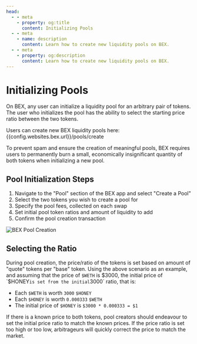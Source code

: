 ```yaml
---
head:
  - - meta
    - property: og:title
      content: Initializing Pools
  - - meta
    - name: description
      content: Learn how to create new liquidity pools on BEX.
  - - meta
    - property: og:description
      content: Learn how to create new liquidity pools on BEX.
---
```


<script setup>
  import config from '@berachain/config/constants.json';
</script>

# Initializing Pools

On BEX, any user can initialize a liquidity pool for an arbitrary pair of tokens. The user who initializes the pool has the ability to select the starting price ratio between the two tokens.

Users can create new BEX liquidity pools here: {{config.websites.bex.url}}/pools/create

To prevent spam and ensure the creation of meaningful pools, BEX requires users to permanently burn a small, economically insignificant quantity of both tokens when initializing a new pool.

## Pool Initialization Steps

1. Navigate to the "Pool" section of the BEX app and select "Create a Pool"
2. Select the two tokens you wish to create a pool for
3. Specify the pool fees, collected on each swap
4. Set initial pool token ratios and amount of liquidity to add
5. Confirm the pool creation transaction

![BEX Pool Creation](/assets/create_pool_stable.png)

## Selecting the Ratio

During pool creation, the price/ratio of the tokens is set based on amount of "quote" tokens per "base" token. Using the above scenario as an example, and assuming that the price of `$WETH` is $3000, the initial price of `$HONEY`is set from the initial`3000` ratio, that is:

- Each `$WETH` is worth `3000` `$HONEY`
- Each `$HONEY` is worth `0.000333` `$WETH`
- The initial price of `$HONEY` is `$3000 * 0.000333 = $1`

If there is a known price to both tokens, pool creators should endeavour to set the initial price ratio to match the known prices. If the price ratio is set too high or too low, arbitrageurs will quickly correct the price to match the market.
